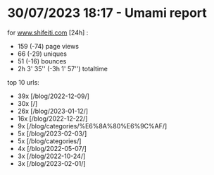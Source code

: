 # 30/07/2023 18:17 - Umami report
for www.shifeiti.com [24h] :

 - 159 (-74) page views
 - 66 (-29) uniques
 - 51 (-16) bounces
 - 2h 3' 35'' (-3h 1' 57'') totaltime


top 10 urls:
 - 39x [/blog/2022-12-09/]
 - 30x [/]
 - 26x [/blog/2023-01-12/]
 - 16x [/blog/2022-12-22/]
 - 9x [/blog/categories/%E6%8A%80%E6%9C%AF/]
 - 5x [/blog/2023-02-03/]
 - 5x [/blog/categories/]
 - 4x [/blog/2022-05-07/]
 - 3x [/blog/2022-10-24/]
 - 3x [/blog/2023-02-01/]



